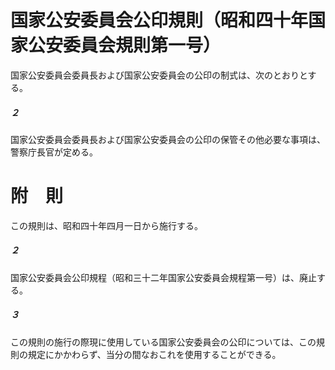 # 国家公安委員会公印規則（昭和四十年国家公安委員会規則第一号）
国家公安委員会委員長および国家公安委員会の公印の制式は、次のとおりとする。
##### ２
国家公安委員会委員長および国家公安委員会の公印の保管その他必要な事項は、警察庁長官が定める。
# 附　則
この規則は、昭和四十年四月一日から施行する。
##### ２
国家公安委員会公印規程（昭和三十二年国家公安委員会規程第一号）は、廃止する。
##### ３
この規則の施行の際現に使用している国家公安委員会の公印については、この規則の規定にかかわらず、当分の間なおこれを使用することができる。
